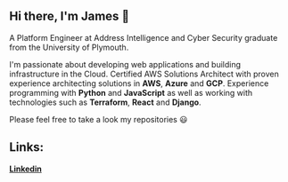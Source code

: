 ## Hi there, I'm James 👋

A Platform Engineer at Address Intelligence and Cyber Security graduate from the University of Plymouth. 

I'm passionate about developing web applications and building infrastructure in the Cloud. Certified AWS Solutions Architect with proven experience architecting solutions in **AWS**, **Azure** and **GCP**. Experience programming with **Python** and **JavaScript** as well as working with technologies such as **Terraform**, **React** and **Django**.

Please feel free to take a look my repositories :smiley:

## Links:
[**Linkedin**](https://www.linkedin.com/in/jamesw-white/)

